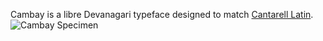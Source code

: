 Cambay is a libre Devanagari typeface designed to match [Cantarell Latin](https://www.google.com/fonts/specimen/Cantarell).
![Cambay Specimen](https://rawgit.com/anexasajoop/cambay/master/PDF%20Tests/Cambay.svg)
